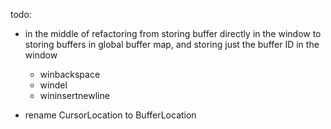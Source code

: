 todo:
- in the middle of refactoring from
    storing buffer directly in the window
    to
    storing buffers in global buffer map, and storing just the buffer ID in the window

    - winbackspace
    - windel
    - wininsertnewline

- rename CursorLocation to BufferLocation


